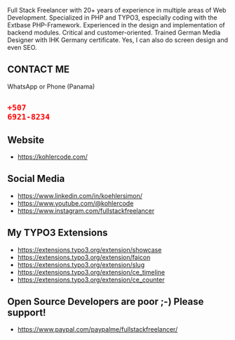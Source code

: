 Full Stack Freelancer with 20+ years of experience in multiple areas of Web Development. Specialized in PHP and TYPO3, especially coding with the Extbase PHP-Framework. Experienced in the design and implementation of backend modules. Critical and customer-oriented. Trained German Media Designer with IHK Germany certificate. Yes, I can also do screen design and even SEO. 

## CONTACT ME
WhatsApp or Phone (Panama)
## <code style="color:red;">+507 6921-8234</code>

## Website

- https://kohlercode.com/

## Social Media

- https://www.linkedin.com/in/koehlersimon/
- https://www.youtube.com/@kohlercode
- https://www.instagram.com/fullstackfreelancer

## My TYPO3 Extensions

- https://extensions.typo3.org/extension/showcase
- https://extensions.typo3.org/extension/faicon
- https://extensions.typo3.org/extension/slug
- https://extensions.typo3.org/extension/ce_timeline
- https://extensions.typo3.org/extension/ce_counter

## Open Source Developers are poor ;-) Please support!

- https://www.paypal.com/paypalme/fullstackfreelancer/

